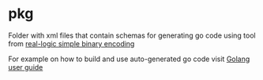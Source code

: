 # pkg

Folder with xml files that contain schemas for generating go code using tool from [real-logic simple binary encoding](https://github.com/real-logic/simple-binary-encoding)

For example on how to build and use auto-generated go code visit [Golang user guide](https://github.com/real-logic/simple-binary-encoding/wiki/Golang-User-Guide)
